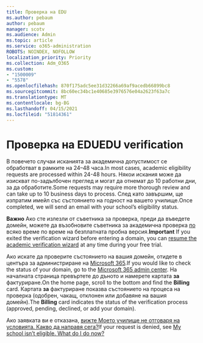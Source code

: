 ```yaml
---
title: Проверка на EDU
ms.author: pebaum
author: pebaum
manager: scotv
ms.audience: Admin
ms.topic: article
ms.service: o365-administration
ROBOTS: NOINDEX, NOFOLLOW
localization_priority: Priority
ms.collection: Adm_O365
ms.custom:
- "1500009"
- "5578"
ms.openlocfilehash: 870f175adc5ee31d32266a69af9acedb66899bc8
ms.sourcegitcommit: 8bc60ec34bc1e40685e3976576e04a2623f63a7c
ms.translationtype: MT
ms.contentlocale: bg-BG
ms.lasthandoff: 04/15/2021
ms.locfileid: "51814361"
---
```

# <a name="edu-verification"></a><span data-ttu-id="28902-102">Проверка на EDU</span><span class="sxs-lookup"><span data-stu-id="28902-102">EDU verification</span></span>

<span data-ttu-id="28902-103">В повечето случаи исканията за академична допустимост се обработват в рамките на 24–48 часа.</span><span class="sxs-lookup"><span data-stu-id="28902-103">In most cases, academic eligibility requests are processed within 24-48 hours.</span></span> <span data-ttu-id="28902-104">Някои искания може да изискват по-задълбочен преглед и могат да отнемат до 10 работни дни, за да обработите.</span><span class="sxs-lookup"><span data-stu-id="28902-104">Some requests may require more thorough review and can take up to 10 business days to process.</span></span> <span data-ttu-id="28902-105">След като завършим, ще изпратим имейл със състоянието на годност на вашето училище.</span><span class="sxs-lookup"><span data-stu-id="28902-105">Once completed, we will send an email with your school’s eligibility status.</span></span>

<span data-ttu-id="28902-106">**Важно** Ако сте излезли от съветника за проверка, преди да въведете домейн, можете да възобновите съветника за академична проверка [по](https://go.microsoft.com/fwlink/p/?linkid=2135255) всяко време по време на безплатната пробна версия.</span><span class="sxs-lookup"><span data-stu-id="28902-106">**Important** If you exited the verification wizard before entering a domain, you can [resume the academic verification wizard](https://go.microsoft.com/fwlink/p/?linkid=2135255) at any time during your free trial.</span></span>

<span data-ttu-id="28902-107">Ако искате да проверите състоянието на вашия домейн, отидете в центъра за администриране на [Microsoft 365](https://go.microsoft.com/fwlink/p/?linkid=2024339).</span><span class="sxs-lookup"><span data-stu-id="28902-107">If you would like to check the status of your domain, go to the [Microsoft 365 admin center](https://go.microsoft.com/fwlink/p/?linkid=2024339).</span></span> <span data-ttu-id="28902-108">На началната страница превъртете до дъното и намерете картата **за** фактуриране.</span><span class="sxs-lookup"><span data-stu-id="28902-108">On the home page, scroll to the bottom and find the **Billing** card.</span></span> <span data-ttu-id="28902-109">Картата **за** фактуриране показва състоянието на процеса на проверка (одобрен, чакащ, отклонен или добавяне на вашия домейн).</span><span class="sxs-lookup"><span data-stu-id="28902-109">The **Billing** card indicates the status of the verification process (approved, pending, declined, or add your domain).</span></span>

<span data-ttu-id="28902-110">Ако заявката ви е отказана, [вижте Моето училище не отговаря на условията. Какво да направя сега?](https://docs.microsoft.com/microsoft-365/commerce/subscriptions/verify-academic-eligibility#my-school-isnt-eligible-what-do-i-do-now)</span><span class="sxs-lookup"><span data-stu-id="28902-110">If your request is denied, see [My school isn’t eligible. What do I do now?](https://docs.microsoft.com/microsoft-365/commerce/subscriptions/verify-academic-eligibility#my-school-isnt-eligible-what-do-i-do-now)</span></span>